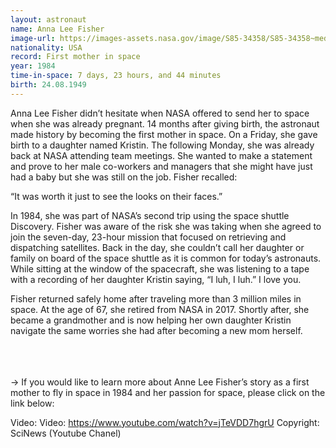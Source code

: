 ```yaml
---
layout: astronaut
name: Anna Lee Fisher
image-url: https://images-assets.nasa.gov/image/S85-34358/S85-34358~medium.jpg
nationality: USA
record: First mother in space
year: 1984
time-in-space: 7 days, 23 hours, and 44 minutes
birth: 24.08.1949
---
```


Anna Lee Fisher didn’t hesitate when NASA offered to send her to space when she was already pregnant. 14 months after giving birth, the astronaut made history by becoming the first mother in space. On a Friday, she gave birth to a daughter named Kristin. The following Monday, she was already back at NASA attending team meetings. She wanted to make a statement and prove to her male co-workers and managers that she might have just had a baby but she was still on the job. Fisher recalled:

<div class="quotes">
“It was worth it just to see the looks on their faces.”
</div>

In 1984, she was part of NASA’s second trip using the space shuttle Discovery. Fisher was aware of the risk she was taking when she agreed to join the seven-day, 23-hour mission that focused on retrieving and dispatching satellites. Back in the day, she couldn’t call her daughter or family on board of the space shuttle as it is common for today’s astronauts. While sitting at the window of the spacecraft, she was listening to a tape with a recording of her daughter Kristin saying, “I luh, I luh.” I love you.

Fisher returned safely home after traveling more than 3 million miles in space. At the age of 67, she retired from NASA in 2017. Shortly after, she became a grandmother and is now helping her own daughter Kristin navigate the same worries she had after becoming a new mom herself.

<br>
<br>
<br>
-> If you would like to learn more about Anne Lee Fisher’s story as a first mother to fly in space in 1984 and her passion for space, please click on the link below:

Video: Video: https://www.youtube.com/watch?v=jTeVDD7hgrU
Copyright: SciNews (Youtube Chanel)

